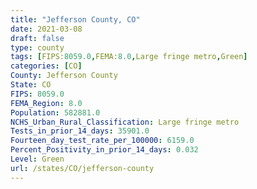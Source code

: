 ```yaml
---
title: "Jefferson County, CO"
date: 2021-03-08
draft: false
type: county
tags: [FIPS:8059.0,FEMA:8.0,Large fringe metro,Green]
categories: [CO]
County: Jefferson County
State: CO
FIPS: 8059.0
FEMA_Region: 8.0
Population: 582881.0
NCHS_Urban_Rural_Classification: Large fringe metro
Tests_in_prior_14_days: 35901.0
Fourteen_day_test_rate_per_100000: 6159.0
Percent_Positivity_in_prior_14_days: 0.032
Level: Green
url: /states/CO/jefferson-county
---
```



